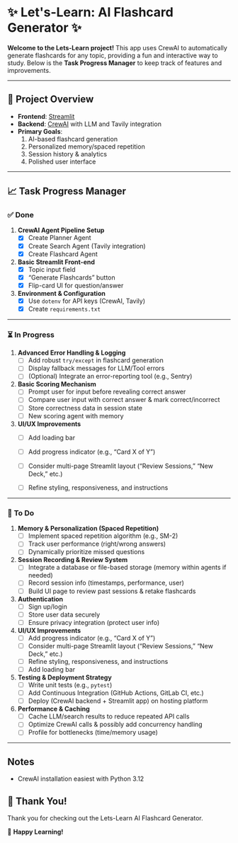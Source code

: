 # :sparkles: Let's-Learn: AI Flashcard Generator :sparkles:

**Welcome to the Lets-Learn project!** This app uses CrewAI to automatically generate flashcards for any topic, providing a fun and interactive way to study. Below is the **Task Progress Manager** to keep track of features and improvements.

---

## :bookmark_tabs: Project Overview

- **Frontend**: [Streamlit](https://streamlit.io/)  
- **Backend**: [CrewAI](https://crew.ai/) with LLM and Tavily integration  
- **Primary Goals**:
  1. AI-based flashcard generation  
  2. Personalized memory/spaced repetition  
  3. Session history & analytics  
  4. Polished user interface  

---

## :chart_with_upwards_trend: Task Progress Manager

### :white_check_mark: **Done**

1. **CrewAI Agent Pipeline Setup**  
   - [x] Create Planner Agent  
   - [x] Create Search Agent (Tavily integration)  
   - [x] Create Flashcard Agent

2. **Basic Streamlit Front-end**  
   - [x] Topic input field  
   - [x] “Generate Flashcards” button  
   - [x] Flip-card UI for question/answer

3. **Environment & Configuration**  
   - [x] Use `dotenv` for API keys (CrewAI, Tavily)  
   - [x] Create `requirements.txt`

---

### :hourglass_flowing_sand: **In Progress**

1. **Advanced Error Handling & Logging**  
   - [ ] Add robust `try/except` in flashcard generation  
   - [ ] Display fallback messages for LLM/Tool errors  
   - [ ] (Optional) Integrate an error-reporting tool (e.g., Sentry)

2. **Basic Scoring Mechanism**  
   - [ ] Prompt user for input before revealing correct answer  
   - [ ] Compare user input with correct answer & mark correct/incorrect  
   - [ ] Store correctness data in session state  
   - [ ] New scoring agent with memory
  
3. **UI/UX Improvements**  
   - [ ] Add loading bar
   - [ ] Add progress indicator (e.g., “Card X of Y”)  
   - [ ] Consider multi-page Streamlit layout (“Review Sessions,” “New Deck,” etc.)  
   - [ ] Refine styling, responsiveness, and instructions
   

---

### :dart: **To Do**

1. **Memory & Personalization (Spaced Repetition)**  
   - [ ] Implement spaced repetition algorithm (e.g., SM-2)  
   - [ ] Track user performance (right/wrong answers)  
   - [ ] Dynamically prioritize missed questions

2. **Session Recording & Review System**  
   - [ ] Integrate a database or file-based storage (memory within agents if needed)  
   - [ ] Record session info (timestamps, performance, user)  
   - [ ] Build UI page to review past sessions & retake flashcards

3. **Authentication**  
   - [ ] Sign up/login  
   - [ ] Store user data securely  
   - [ ] Ensure privacy integration (protect user info)

4. **UI/UX Improvements**  
   - [ ] Add progress indicator (e.g., “Card X of Y”)  
   - [ ] Consider multi-page Streamlit layout (“Review Sessions,” “New Deck,” etc.)  
   - [ ] Refine styling, responsiveness, and instructions
   - [ ] Add loading bar

5. **Testing & Deployment Strategy**  
   - [ ] Write unit tests (e.g., `pytest`)  
   - [ ] Add Continuous Integration (GitHub Actions, GitLab CI, etc.)  
   - [ ] Deploy (CrewAI backend + Streamlit app) on hosting platform

6. **Performance & Caching**  
   - [ ] Cache LLM/search results to reduce repeated API calls  
   - [ ] Optimize CrewAI calls & possibly add concurrency handling  
   - [ ] Profile for bottlenecks (time/memory usage)

---

## Notes
- CrewAI installation easiest with Python 3.12

## :tada: Thank You!

Thank you for checking out the Lets-Learn AI Flashcard Generator.

:rocket: **Happy Learning!**
